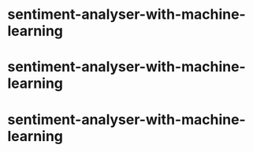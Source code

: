 # sentiment-analyser-with-machine-learning
# sentiment-analyser-with-machine-learning
# sentiment-analyser-with-machine-learning

